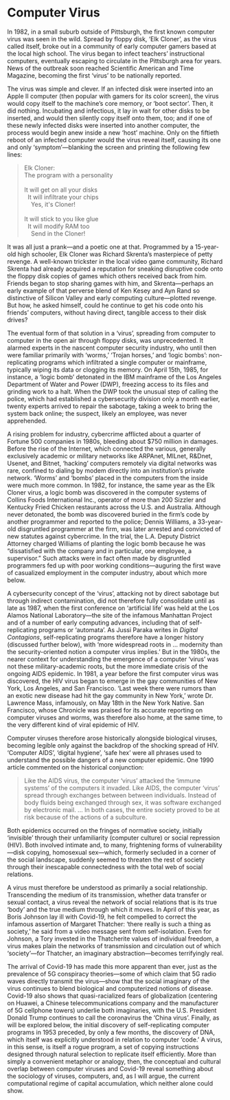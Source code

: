

# Computer Virus

In 1982, in a small suburb outside of Pittsburgh, the first known computer virus was seen in the wild. Spread by floppy disk, ‘Elk Cloner’, as the virus called itself, broke out in a community of early computer gamers based at the local high school. The virus began to infect teachers’ instructional computers, eventually escaping to circulate in the Pittsburgh area for years. News of the outbreak soon reached Scientific American and Time Magazine, becoming the first ‘virus’ to be nationally reported.

The virus was simple and clever. If an infected disk were inserted into an Apple II computer (then popular with gamers for its color screen), the virus would copy itself to the machine’s core memory, or ‘boot sector’. Then, it did nothing. Incubating and infectious, it lay in wait for other disks to be inserted, and would then silently copy itself onto them, too; and if one of these newly infected disks were inserted into another computer, the process would begin anew inside a new ‘host’ machine. Only on the fiftieth reboot of an infected computer would the virus reveal itself, causing its one and only ‘symptom’—blanking the screen and printing the following few lines:

<blockquote>Elk Cloner:<br/>
The program with a personality<br/>
    <br/>
It will get on all your disks<br/>
    &nbsp;&nbsp;It will infiltrate your chips<br/>
        &nbsp;&nbsp;&nbsp;&nbsp;Yes, it&#39;s Cloner!<br/>
<br/>
It will stick to you like glue<br/>
    &nbsp;&nbsp;It will modify RAM too<br/>
        &nbsp;&nbsp;&nbsp;&nbsp;Send in the Cloner!<br/>
</blockquote>

It was all just a prank—and a poetic one at that. Programmed by a 15-year-old high schooler, Elk Cloner was Richard Skrenta’s masterpiece of petty revenge. A well-known trickster in the  local video game community, Richard Skrenta had already acquired a reputation for sneaking disruptive code onto the floppy disk copies of games which others received back from him. Friends began to stop sharing games with him, and Skrenta—perhaps an early example of that perverse blend of Ken Kesey and Ayn Rand so distinctive of Silicon Valley and early computing culture—plotted revenge. But how, he asked himself, could he continue to get his code onto his friends’ computers, without having direct, tangible access to their disk drives?

The eventual form of that solution in a ‘virus’, spreading from computer to computer in the open air through floppy disks, was unprecedented. It alarmed experts in the nascent computer security industry, who until then were familiar primarily with ‘worms,’ ‘Trojan horses,’ and ‘logic bombs’: non-replicating programs which infiltrated a single computer or mainframe, typically wiping its data or clogging its memory. On April 15th, 1985, for instance, a ‘logic bomb’ detonated in the IBM mainframe of the Los Angeles Department of Water and Power (DWP), freezing access to its files and grinding work to a halt. When the DWP took the unusual step of calling the police, which had established a cybersecurity division only a month earlier, twenty experts arrived to repair the sabotage, taking a week to bring the system back online; the suspect, likely an employee, was never apprehended.

A rising problem for industry, cybercrime afflicted about a quarter of Fortune 500 companies in 1980s, bleeding about $750 million in damages. Before the rise of the Internet, which connected the various, generally exclusively academic or military networks like ARPAnet, MILnet, R&Dnet, Usenet, and Bitnet, ‘hacking’ computers remotely via digital networks was rare, confined to dialing by modem directly into an institution’s private network. ‘Worms’ and ‘bombs’ placed in the computers from the inside were much more common. In 1982, for instance, the same year as the Elk Cloner virus, a logic bomb was discovered in the computer systems of Collins Foods International Inc., operator of more than 200 Sizzler and Kentucky Fried Chicken restaurants across the U.S. and Australia. Although never detonated, the bomb was discovered buried in the firm’s code by another programmer and reported to the police; Dennis Williams, a 33-year-old disgruntled programmer at the firm, was later arrested and convicted of new statutes against cybercrime. In the trial, the L.A. Deputy District Attorney charged Williams of planting the logic bomb because he was “dissatisfied with the company and in particular, one employee, a supervisor.” Such attacks were in fact often made by disgruntled programmers fed up with poor working conditions—auguring the first wave of casualized employment in the computer industry, about which more below.

A cybersecurity concept of the ‘virus’, attacking not by direct sabotage but through indirect contamination, did not therefore fully consolidate until as late as 1987, when the first conference on ‘artificial life’ was held at the Los Alamos National Laboratory—the site of the infamous Manhattan Project and of a number of early computing advances, including that of self-replicating programs or ‘automata’. As Jussi Paraka writes in *Digital Contagions*, self-replicating programs therefore have a longer history (discussed further below), with ‘more widespread roots in ... modernity than the security-oriented notion a computer virus implies.’ But in the 1980s, the nearer context for understanding the emergence of a computer ‘virus’ was not these military-academic roots, but the more immediate crisis of the ongoing AIDS epidemic. In 1981, a year before the first computer virus was discovered, the HIV virus began to emerge in the gay communities of New York, Los Angeles, and San Francisco. ‘Last week there were rumors than an exotic new disease had hit the gay community in New York,’ wrote Dr. Lawrence Mass, infamously, on May 18th in the New York Native. San Francisco, whose Chronicle was praised for its accurate reporting on computer viruses and worms, was therefore also home, at the same time, to the very different kind of viral epidemic of HIV.

Computer viruses therefore arose historically alongside biological viruses, becoming legible only against the backdrop of the shocking spread of HIV. ‘Computer AIDS’, ‘digital hygiene’, ‘safe hex’ were all phrases used to understand the possible dangers of a new computer epidemic. One 1990 article commented on the historical conjunction:

<blockquote>Like the AIDS virus, the computer ‘virus’ attacked the ‘immune systems’ of the computers it invaded. Like AIDS, the computer ‘virus’ spread through exchanges between between individuals. Instead of body fluids being exchanged through sex, it was software exchanged by electronic mail. ... In both cases, the entire society proved to be at risk because of the actions of a subculture.</blockquote>

Both epidemics occurred on the fringes of normative society, initially ‘invisible’ through their unfamiliarity (computer culture) or social repression (HIV). Both involved intimate and, to many, frightening forms of vulnerability—disk copying, homosexual sex—which, formerly secluded in a corner of the social landscape, suddenly seemed to threaten the rest of society through their inescapable connectedness with the total web of social relations.

A virus must therefore be understood as primarily a social relationship. Transcending the medium of its transmission, whether data transfer or sexual contact, a virus reveal the network of social relations that is its true ‘body’ and the true medium through which it moves. In April of this year, as Boris Johnson lay ill with Covid-19, he felt compelled to correct the infamous assertion of Margaret Thatcher: ‘there really is such a thing as society,’ he said from a video message sent from self-isolation. Even for Johnson, a Tory invested in the Thatcherite values of individual freedom, a virus makes plain the networks of transmission and circulation out of which ‘society’—for Thatcher, an imaginary abstraction—becomes terrifyingly real.

The arrival of Covid-19 has made this more apparent than ever, just as the prevalence of 5G conspiracy theories—some of which claim that 5G radio waves directly transmit the virus—show that the social imaginary of the virus continues to blend biological and computerized notions of disease. Covid-19 also shows that quasi-racialized fears of globalization (centering on Huawei, a Chinese telecommunications company and the manufacturer of 5G cellphone towers) underlie both imaginaries, with the U.S. President Donald Trump continues to call the coronavirus the ‘China virus’. Finally, as will be explored below, the initial discovery of self-replicating computer programs in 1953 preceded, by only a few months, the discovery of DNA, which itself was explicitly understood in relation to computer ‘code.’ A virus, in this sense, is itself a rogue program, a set of copying instructions designed through natural selection to replicate itself efficiently. More than simply a convenient metaphor or analogy, then, the conceptual and cultural overlap between computer viruses and Covid-19 reveal something about the sociology of viruses, computers, and, as I will argue, the current computational regime of capital accumulation, which neither alone could show.

